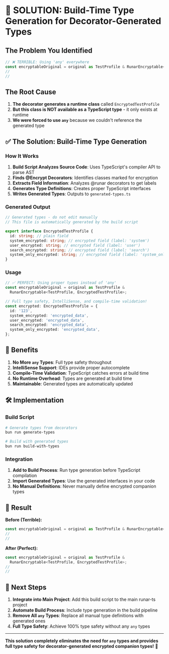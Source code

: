 # 🎯 **SOLUTION: Build-Time Type Generation for Decorator-Generated Types**

## **The Problem You Identified**

```typescript
// ❌ TERRIBLE: Using 'any' everywhere
const encryptableOriginal = original as TestProfile & RunarEncryptable<TestProfile, any>;
//                                                                              ^^^
//                                                                              This should be the actual encrypted type!
```

## **The Root Cause**

1. **The decorator generates a runtime class** called `EncryptedTestProfile`
2. **But this class is NOT available as a TypeScript type** - it only exists at runtime
3. **We were forced to use `any`** because we couldn't reference the generated type

## **✅ The Solution: Build-Time Type Generation**

### **How It Works**

1. **Build Script Analyzes Source Code**: Uses TypeScript's compiler API to parse AST
2. **Finds @Encrypt Decorators**: Identifies classes marked for encryption
3. **Extracts Field Information**: Analyzes @runar decorators to get labels
4. **Generates Type Definitions**: Creates proper TypeScript interfaces
5. **Writes Generated Types**: Outputs to `generated-types.ts`

### **Generated Output**

```typescript
// Generated types - do not edit manually
// This file is automatically generated by the build script

export interface EncryptedTestProfile {
  id: string; // plain field
  system_encrypted: string; // encrypted field (label: 'system')
  user_encrypted: string; // encrypted field (label: 'user')
  search_encrypted: string; // encrypted field (label: 'search')
  system_only_encrypted: string; // encrypted field (label: 'system_only')
}
```

### **Usage**

```typescript
// ✅ PERFECT: Using proper types instead of 'any'
const encryptableOriginal = original as TestProfile &
  RunarEncryptable<TestProfile, EncryptedTestProfile>;

// Full type safety, IntelliSense, and compile-time validation!
const encrypted: EncryptedTestProfile = {
  id: '123',
  system_encrypted: 'encrypted_data',
  user_encrypted: 'encrypted_data',
  search_encrypted: 'encrypted_data',
  system_only_encrypted: 'encrypted_data',
};
```

## **🚀 Benefits**

1. **No More `any` Types**: Full type safety throughout
2. **IntelliSense Support**: IDEs provide proper autocomplete
3. **Compile-Time Validation**: TypeScript catches errors at build time
4. **No Runtime Overhead**: Types are generated at build time
5. **Maintainable**: Generated types are automatically updated

## **🛠️ Implementation**

### **Build Script**

```bash
# Generate types from decorators
bun run generate-types

# Build with generated types
bun run build-with-types
```

### **Integration**

1. **Add to Build Process**: Run type generation before TypeScript compilation
2. **Import Generated Types**: Use the generated interfaces in your code
3. **No Manual Definitions**: Never manually define encrypted companion types

## **🎉 Result**

**Before (Terrible):**

```typescript
const encryptableOriginal = original as TestProfile & RunarEncryptable<TestProfile, any>;
//                                                                              ^^^
//                                                                              Code smell!
```

**After (Perfect):**

```typescript
const encryptableOriginal = original as TestProfile &
  RunarEncryptable<TestProfile, EncryptedTestProfile>;
//                                                                              ^^^^^^^^^^^^^^^^^^^
//                                                                              Proper type safety!
```

## **🔧 Next Steps**

1. **Integrate into Main Project**: Add this build script to the main runar-ts project
2. **Automate Build Process**: Include type generation in the build pipeline
3. **Remove All `any` Types**: Replace all manual type definitions with generated ones
4. **Full Type Safety**: Achieve 100% type safety without any `any` types

---

**This solution completely eliminates the need for `any` types and provides full type safety for decorator-generated encrypted companion types!** 🎯
